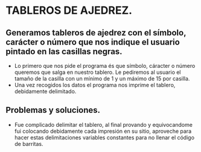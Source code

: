 # TABLEROS DE AJEDREZ.

## Generamos tableros de ajedrez con el símbolo, carácter o número que nos indique el usuario pintado en las casillas negras.

- Lo primero que nos pide el programa és que símbolo, cáracter o número queremos que salga en nuestro tablero.
Le pediremos al usuario el tamaño de la casilla con un mínimo de 1 y un máximo de 15 por casilla.
- Una vez recogidos los datos el programa nos imprime el tablero, debidamente delimitado.

## Problemas y soluciones.

- Fue complicado delimitar el tablero, al final provando y equivocandome fui colocando debidamente cada impresión
en su sitio, aproveche para hacer estas delimitaciones variables constantes para no llenar el código de barritas.
